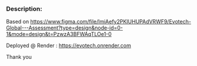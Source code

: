 ### Description:

Based on https://www.figma.com/file/lmiAefy2PKIUHUPAdVRWF9/Evotech-Global---Assessment?type=design&node-id=0-1&mode=design&t=PzwzA3BFWAqTLOe1-0


Deployed @ Render : https://evotech.onrender.com


Thank you
